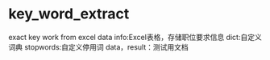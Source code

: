# key_word_extract
exact key work from excel data
info:Excel表格，存储职位要求信息
dict:自定义词典
stopwords:自定义停用词
data，result：测试用文档